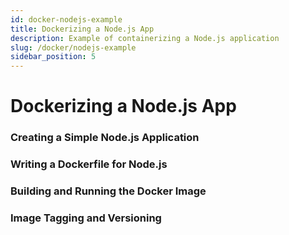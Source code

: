 ```yaml
---
id: docker-nodejs-example
title: Dockerizing a Node.js App
description: Example of containerizing a Node.js application
slug: /docker/nodejs-example
sidebar_position: 5
---
```


# Dockerizing a Node.js App

### Creating a Simple Node.js Application

### Writing a Dockerfile for Node.js

### Building and Running the Docker Image

### Image Tagging and Versioning